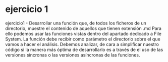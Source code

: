 # ejercicio 1
ejercicio1 - Desarrollar una función que, de todos los ficheros de un directorio, muestre el contenido de aquellos que tienen extensión .md Para ello podemos usar las funciones vistas dentro del apartado dedicado a File System. La función debe recibir como parámetro el directorio sobre el que vamos a hacer el análisis. Debemos analizar, de cara a simplificar nuestro código si la manera más óptima de desarrollarlo es a través de el uso de las versiones síncronas o las versiones asíncronas de las funciones.

